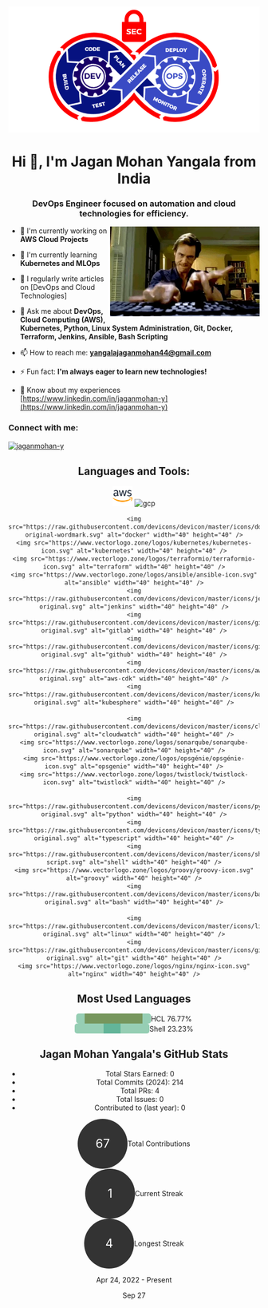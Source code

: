<p align="center">
  <img src="https://raw.githubusercontent.com/JaganMohan-Y/JaganMohan-Y/main/assets/devops_loop.gif" alt="DevOps Infinity Loop" width="600">
</p>
<h1 align="center">Hi 👋, I'm Jagan Mohan Yangala from India</h1>

<h3 align="center">DevOps Engineer focused on automation and cloud technologies for efficiency.</h3>

<!-- <p align="center">
  <img src="https://komarev.com/ghpvc/?username=jaganmohan-y&label=Profile%20views&color=0e75b6&style=flat" alt="jaganmohan-y" />
</p> -->

<img align="right" alt="Coding" width="300" src="https://raw.githubusercontent.com/JaganMohan-Y/JaganMohan-Y/main/assets/devops-engineer.gif">

- 🔭 I'm currently working on **AWS Cloud Projects**

- 🌱 I'm currently learning **Kubernetes and MLOps**

- 📝 I regularly write articles on [DevOps and Cloud Technologies]

- 💬 Ask me about **DevOps, Cloud Computing (AWS), Kubernetes, Python, Linux System Administration, Git, Docker, Terraform, Jenkins, Ansible, Bash Scripting**

- 📫 How to reach me: **yangalajaganmohan44@gmail.com**

- ⚡ Fun fact: **I'm always eager to learn new technologies!**

- 📄 Know about my experiences [https://www.linkedin.com/in/jaganmohan-y](https://www.linkedin.com/in/jaganmohan-y)

<!-- <h3 align="left">Blog posts:</h3> -->
<!-- BLOG-POST-LIST:START -->
<!-- BLOG-POST-LIST:END -->

<h3 align="left">Connect with me:</h3>
<p align="left">
<a href="https://linkedin.com/in/jaganmohan-y" target="blank"><img align="center" src="https://raw.githubusercontent.com/rahuldkjain/github-profile-readme-generator/master/src/images/icons/Social/linked-in-alt.svg" alt="jaganmohan-y" height="30" width="40" /></a>
<!-- <a href="https://medium.com/@yangalajaganmohan44" target="blank"><img align="center" src="https://raw.githubusercontent.com/rahuldkjain/github-profile-readme-generator/master/src/images/icons/Social/medium.svg" alt="@yangalajaganmohan44" height="30" width="40" /></a> -->
</p>

<div align="center">
  <h2>Languages and Tools:</h2>
  <p>
    <img src="https://raw.githubusercontent.com/devicons/devicon/master/icons/amazonwebservices/amazonwebservices-original-wordmark.svg" alt="aws" width="40" height="40" />
    <img src="https://www.vectorlogo.zone/logos/googlecloud/google-cloud-icon.svg" alt="gcp" width="40" height="40" />

    <img src="https://raw.githubusercontent.com/devicons/devicon/master/icons/docker/docker-original-wordmark.svg" alt="docker" width="40" height="40" />
    <img src="https://www.vectorlogo.zone/logos/kubernetes/kubernetes-icon.svg" alt="kubernetes" width="40" height="40" />
    <img src="https://www.vectorlogo.zone/logos/terraformio/terraformio-icon.svg" alt="terraform" width="40" height="40" />
    <img src="https://www.vectorlogo.zone/logos/ansible/ansible-icon.svg" alt="ansible" width="40" height="40" />
    <img src="https://raw.githubusercontent.com/devicons/devicon/master/icons/jenkins/jenkins-original.svg" alt="jenkins" width="40" height="40" />
    <img src="https://raw.githubusercontent.com/devicons/devicon/master/icons/gitlab/gitlab-original.svg" alt="gitlab" width="40" height="40" />
    <img src="https://raw.githubusercontent.com/devicons/devicon/master/icons/github/github-original.svg" alt="github" width="40" height="40" />
    <img src="https://raw.githubusercontent.com/devicons/devicon/master/icons/awscdk/awscdk-original.svg" alt="aws-cdk" width="40" height="40" />
    <img src="https://raw.githubusercontent.com/devicons/devicon/master/icons/kubesphere/kubesphere-original.svg" alt="kubesphere" width="40" height="40" />

    <img src="https://raw.githubusercontent.com/devicons/devicon/master/icons/cloudwatch/cloudwatch-original.svg" alt="cloudwatch" width="40" height="40" />
    <img src="https://www.vectorlogo.zone/logos/sonarqube/sonarqube-icon.svg" alt="sonarqube" width="40" height="40" />
    <img src="https://www.vectorlogo.zone/logos/opsgénie/opsgénie-icon.svg" alt="opsgenie" width="40" height="40" />
    <img src="https://www.vectorlogo.zone/logos/twistlock/twistlock-icon.svg" alt="twistlock" width="40" height="40" />

    <img src="https://raw.githubusercontent.com/devicons/devicon/master/icons/python/python-original.svg" alt="python" width="40" height="40" />
    <img src="https://raw.githubusercontent.com/devicons/devicon/master/icons/typescript/typescript-original.svg" alt="typescript" width="40" height="40" />
    <img src="https://raw.githubusercontent.com/devicons/devicon/master/icons/shell/shell-script.svg" alt="shell" width="40" height="40" />
    <img src="https://www.vectorlogo.zone/logos/groovy/groovy-icon.svg" alt="groovy" width="40" height="40" />
    <img src="https://raw.githubusercontent.com/devicons/devicon/master/icons/bash/bash-original.svg" alt="bash" width="40" height="40" />

    <img src="https://raw.githubusercontent.com/devicons/devicon/master/icons/linux/linux-original.svg" alt="linux" width="40" height="40" />
    <img src="https://raw.githubusercontent.com/devicons/devicon/master/icons/git/git-original.svg" alt="git" width="40" height="40" />
    <img src="https://www.vectorlogo.zone/logos/nginx/nginx-icon.svg" alt="nginx" width="40" height="40" />
  </p>
</div>

<div align="center">
  <h2>Most Used Languages</h2>
  <p>
    <div style="display: flex; justify-content: center; align-items: center;">
      <div style="width: 150px; height: 20px; background-color: #96ceb4; border-radius: 5px;">
        <div style="width: 76.77%; height: 100%; background-color: #76965d;"></div>
      </div>
      <span>HCL 76.77%</span>
    </div>
    <div style="display: flex; justify-content: center; align-items: center;">
      <div style="width: 150px; height: 20px; background-color: #96ceb4; border-radius: 5px;">
        <div style="width: 23.23%; height: 100%; background-color: #63b599;"></div>
      </div>
      <span>Shell 23.23%</span>
    </div>
  </p>
</div>

<div align="center">
  <h2>Jagan Mohan Yangala's GitHub Stats</h2>
  <ul>
    <li>Total Stars Earned: 0</li>
    <li>Total Commits (2024): 214</li>
    <li>Total PRs: 4</li>
    <li>Total Issues: 0</li>
    <li>Contributed to (last year): 0</li>
  </ul>
</div>

<div align="center">
  <div style="display: flex; justify-content: center; align-items: center;">
    <div style="width: 100px; height: 100px; border-radius: 50%; background-color: #333; display: flex; justify-content: center; align-items: center;">
      <span style="font-size: 24px; color: #fff;">67</span>
    </div>
    <p>Total Contributions</p>
  </div>
  <div style="display: flex; justify-content: center; align-items: center;">
    <div style="width: 100px; height: 100px; border-radius: 50%; background-color: #333; display: flex; justify-content: center; align-items: center;">
      <span style="font-size: 24px; color: #fff;">1</span>
    </div>
    <p>Current Streak</p>
  </div>
  <div style="display: flex; justify-content: center; align-items: center;">
    <div style="width: 100px; height: 100px; border-radius: 50%; background-color: #333; display: flex; justify-content: center; align-items: center;">
      <span style="font-size: 24px; color: #fff;">4</span>
    </div>
    <p>Longest Streak</p>
  </div>
</div>

<div align="center">
  <p>Apr 24, 2022 - Present</p>
  <p>Sep 27</p>
</div>

<!-- <p><img align="left" src="https://github-readme-stats.vercel.app/api/top-langs?username=jaganmohan-y&show_icons=true&locale=en&layout=compact&theme=radical" alt="jaganmohan-y" /></p>

<p>&nbsp;<img align="center" src="https://github-readme-stats.vercel.app/api?username=jaganmohan-y&show_icons=true&locale=en&theme=radical" alt="jaganmohan-y" /></p>

<p><img align="center" src="https://github-readme-streak-stats.herokuapp.com/?user=jaganmohan-y&theme=radical" alt="jaganmohan-y" /></p> -->